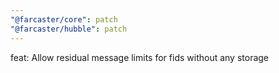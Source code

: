 ```yaml
---
"@farcaster/core": patch
"@farcaster/hubble": patch
---
```


feat: Allow residual message limits for fids without any storage

